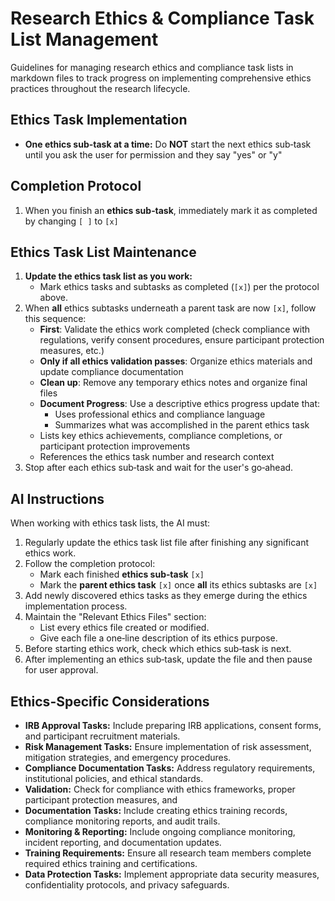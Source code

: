 # Research Ethics & Compliance Task List Management

Guidelines for managing research ethics and compliance task lists in markdown files to track progress on implementing comprehensive ethics practices throughout the research lifecycle.

## Ethics Task Implementation
- **One ethics sub-task at a time:** Do **NOT** start the next ethics sub‑task until you ask the user for permission and they say "yes" or "y"

## Completion Protocol

1. When you finish an **ethics sub‑task**, immediately mark it as completed by changing `[ ]` to `[x]`

## Ethics Task List Maintenance

1. **Update the ethics task list as you work:**
   - Mark ethics tasks and subtasks as completed (`[x]`) per the protocol above.
2. When **all** ethics subtasks underneath a parent task are now `[x]`, follow this sequence:
    - **First**: Validate the ethics work completed (check compliance with regulations, verify consent procedures, ensure participant protection measures, etc.)
    - **Only if all ethics validation passes**: Organize ethics materials and update compliance documentation
    - **Clean up**: Remove any temporary ethics notes and organize final files
    - **Document Progress**: Use a descriptive ethics progress update that:
      - Uses professional ethics and compliance language
      - Summarizes what was accomplished in the parent ethics task
    - Lists key ethics achievements, compliance completions, or participant protection improvements
    - References the ethics task number and research context
3. Stop after each ethics sub‑task and wait for the user's go‑ahead.

## AI Instructions

When working with ethics task lists, the AI must:

1. Regularly update the ethics task list file after finishing any significant ethics work.
2. Follow the completion protocol:
   - Mark each finished **ethics sub‑task** `[x]`
   - Mark the **parent ethics task** `[x]` once **all** its ethics subtasks are `[x]`
3. Add newly discovered ethics tasks as they emerge during the ethics implementation process.
4. Maintain the "Relevant Ethics Files" section:
   - List every ethics file created or modified.
   - Give each file a one‑line description of its ethics purpose.
5. Before starting ethics work, check which ethics sub‑task is next.
6. After implementing an ethics sub‑task, update the file and then pause for user approval.

## Ethics-Specific Considerations

- **IRB Approval Tasks:** Include preparing IRB applications, consent forms, and participant recruitment materials.
- **Risk Management Tasks:** Ensure implementation of risk assessment, mitigation strategies, and emergency procedures.
- **Compliance Documentation Tasks:** Address regulatory requirements, institutional policies, and ethical standards.
- **Validation:** Check for compliance with ethics frameworks, proper participant protection measures, and
- **Documentation Tasks:** Include creating ethics training records, compliance monitoring reports, and audit trails.
- **Monitoring & Reporting:** Include ongoing compliance monitoring, incident reporting, and documentation updates.
- **Training Requirements:** Ensure all research team members complete required ethics training and certifications.
- **Data Protection Tasks:** Implement appropriate data security measures, confidentiality protocols, and privacy safeguards.